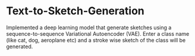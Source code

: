 # Text-to-Sketch-Generation
Implemented a deep learning model that generate sketches using a sequence-to-sequence Variational Autoencoder (VAE). Enter a class name (like cat, dog, aeroplane etc) and a stroke wise sketch of the class will be generated.
